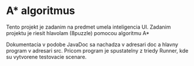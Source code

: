 # A* algoritmus
Tento projekt je zadanim na predmet umela inteligencia UI.
Zadanim projektu je riesit hlavolam (8puzzle) pomocou algoritmu A*

Dokumentacia v podobe JavaDoc sa nachadza v adresari doc a hlavny program v adresari src.
Pricom program je spustatelny z triedy Runner, kde su vytvorene testovacie scenare.
